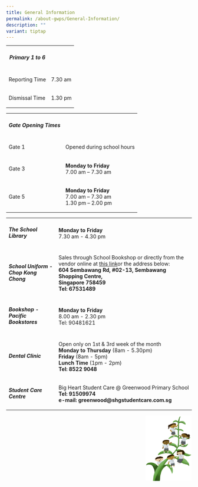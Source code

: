 ```yaml
---
title: General Information
permalink: /about-gwps/General-Information/
description: ""
variant: tiptap
---
```

<table style="minWidth: 50px">
<colgroup>
<col>
<col>
</colgroup>
<tbody>
<tr>
<th rowspan="1" colspan="1">
<h5>Primary 1 to 6</h5>
</th>
<th rowspan="1" colspan="1">
<p></p>
</th>
</tr>
<tr>
<td rowspan="1" colspan="1">
<p>Reporting Time</p>
</td>
<td rowspan="1" colspan="1">
<p>7.30 am</p>
</td>
</tr>
<tr>
<td rowspan="1" colspan="1">
<p>Dismissal Time</p>
</td>
<td rowspan="1" colspan="1">
<p>1.30 pm</p>
</td>
</tr>
</tbody>
</table>
<table style="minWidth: 50px">
<colgroup>
<col>
<col>
</colgroup>
<tbody>
<tr>
<th rowspan="1" colspan="1">
<h5>Gate Opening Times</h5>
</th>
<th rowspan="1" colspan="1">
<p></p>
</th>
</tr>
<tr>
<td rowspan="1" colspan="1">
<p>Gate 1</p>
</td>
<td rowspan="1" colspan="1">
<p>Opened during school hours</p>
</td>
</tr>
<tr>
<td rowspan="1" colspan="1">
<p>Gate 3</p>
</td>
<td rowspan="1" colspan="1">
<p><strong>Monday to Friday</strong>
<br>7.00 am – 7.30 am</p>
</td>
</tr>
<tr>
<td rowspan="1" colspan="1">
<p>Gate 5</p>
</td>
<td rowspan="1" colspan="1">
<p><strong>Monday to Friday</strong>
<br>7.00 am – 7.30 am
<br>1.30 pm – 2.00 pm</p>
</td>
</tr>
</tbody>
</table>
<table style="minWidth: 50px">
<colgroup>
<col>
<col>
</colgroup>
<tbody>
<tr>
<td rowspan="1" colspan="1">
<h5>The School Library</h5>
</td>
<td rowspan="1" colspan="1">
<p><strong>Monday to Friday</strong>
<br>7.30 am - 4.30 pm</p>
</td>
</tr>
<tr>
<td rowspan="1" colspan="1">
<h5>School Uniform - Chop Kong Chong</h5>
</td>
<td rowspan="1" colspan="1">
<p>Sales through School Bookshop or directly from the vendor online at
<a href="https://www.euniforms.com.sg/shop/product-category/primary-schools/gwps/" rel="noopener noreferrer nofollow" target="_blank">this link</a>or the address below:
<br><strong>604 Sembawang Rd, #02-13, Sembawang Shopping Centre, <br>Singapore 758459 <br>Tel: 67531489</strong>
</p>
</td>
</tr>
<tr>
<td rowspan="1" colspan="1">
<h5>Bookshop - Pacific Bookstores</h5>
</td>
<td rowspan="1" colspan="1">
<p><strong>Monday to Friday</strong>
<br>8.00 am - 2.30 pm
<br>Tel: 90481621</p>
</td>
</tr>
<tr>
<td rowspan="1" colspan="1">
<h5>Dental Clinic</h5>
</td>
<td rowspan="1" colspan="1">
<p>Open only on 1st &amp; 3rd week of the month
<br><strong>Monday to Thursday </strong>(8am - 5.30pm)
<br><strong>Friday </strong>(8am - 5pm)
<br><strong>Lunch Time </strong>(1pm - 2pm)
<br><strong>Tel: 8522 9048</strong>
</p>
</td>
</tr>
<tr>
<td rowspan="1" colspan="1">
<h5>Student Care Centre</h5>
</td>
<td rowspan="1" colspan="1">
<p>Big Heart Student Care @ Greenwood Primary School
<br><strong>Tel: 91509974 <br>e-mail: greenwood@shgstudentcare.com.sg</strong>
</p>
</td>
</tr>
</tbody>
</table>
<div class="isomer-image-wrapper">
<img style="width:25%;float:right" height="auto" width="100%" src="/images/Small%20logo/gwps%20children%20(1).png">
</div>
<p></p>